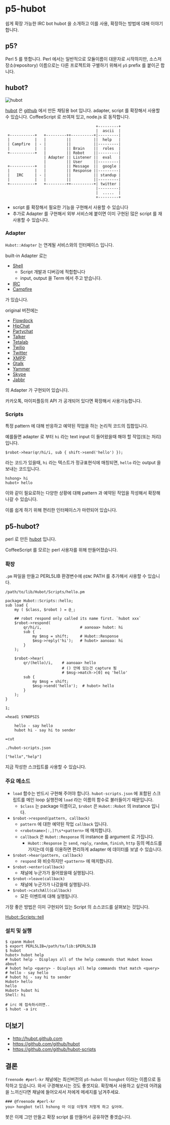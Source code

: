 # p5-hubot #

쉽게 확장 가능한 IRC bot hubot 을 소개하고 이를 사용, 확장하는 방법에 대해
이야기 합니다.

## p5? ##

Perl 5 를 뜻합니다. Perl 에서는 일반적으로 모듈이름이 대문자로
시작하지만, 소스저장소(repository) 이름으로는 다른 프로젝트와 구별하기
위해서 `p5` prefix 를 붙이곤 합니다.

## hubot? ##

![hubot](http://octodex.github.com/images/hubot.jpg)

[hubot](http://hubot.github.com/) 은 [github](https://github.com/)
에서 만든 채팅용 bot 입니다. adapter, script 를 확장해서 사용할 수
있습니다. CoffeeScript 로 쓰여져 있고, node.js 로 동작합니다.

                                            +---------+
                                            |  ascii  |
     +-----------+   +---------++----------+|---------|
     |           |   |         ||          ||  help   |
     | Campfire  | - |         ||          ||---------|
     |           |   |         || Brain    ||  roles  |
     +-----------+   |         || Robot    ||---------|
                     | Adapter || Listener ||  eval   |
                     |         || User     ||---------|
     +-----------+   |         || Message  ||  google |
     |           |   |         || Response ||---------|
     |   IRC     | - |         ||          || standup |
     |           |   |         ||          ||---------|
     +-----------+   +---------++----------+| twitter |
                                            |---------|
                                            |  .....  |
                                            +---------+

- script 를 확장해서 필요한 기능을 구현해서 사용할 수 있습니다
- 추가로 Adapter 를 구현해서 외부 서비스에 붙이면 이미 구현된 많은
  script 를 재사용할 수 있습니다.

### Adapter ###

`Hubot::Adapter` 는 연계될 서비스와의 인터페이스 입니다.

built-in Adapter 로는

- [Shell](http://search.cpan.org/~aanoaa/Hubot-0.0.9/lib/Hubot/Adapter/Shell.pm)
  - Script 개발과 디버깅에 적합합니다
  - input, output 을 Term 에서 주고 받습니다.
- [IRC](http://search.cpan.org/~aanoaa/Hubot-0.0.9/lib/Hubot/Adapter/Irc.pm)
- [Campfire](http://search.cpan.org/~aanoaa/Hubot-0.0.9/lib/Hubot/Adapter/Campfire.pm)

가 있습니다.

original 버전에는

- [Flowdock](https://github.com/github/hubot/wiki/Adapter:-Flowdock)
- [HipChat](https://github.com/github/hubot/wiki/Adapter:-HipChat)
- [Partychat](https://github.com/github/hubot/wiki/Adapter:-Partychat)
- [Talker](https://github.com/github/hubot/wiki/Adapter:-Talkerapp)
- [Tetalab](https://github.com/github/hubot/wiki/Adapter:-Tetalab)
- [Twilio](https://github.com/github/hubot/wiki/Adapter:-Twilio)
- [Twitter](https://github.com/github/hubot/wiki/Adapter:-Twitter)
- [XMPP](https://github.com/github/hubot/wiki/Adapter:-XMPP)
- [Gtalk](https://github.com/github/hubot/wiki/Adapter:-Gtalk)
- [Yammer](https://github.com/github/hubot/wiki/Adapter:-Yammer)
- [Skype](https://github.com/netpro2k/hubot-skype)
- [Jabbr](https://github.com/smoak/hubot-jabbr)

의 Adapter 가 구현되어 있습니다.

카카오톡, 마이피플등의 API 가 공개되어 있다면 확장해서 사용가능합니다.

### Scripts ###

특정 pattern 에 대해 반응하고 예약된 작업을 하는 논리적 코드의
집합입니다.

예를들면 adapter 로 부터 `hi` 라는 text input 이 들어왔을때 해야 할
작업(또는 처리)입니다.

    $robot->hear(qr/hi/i, sub { shift->send('hello') });

라는 코드가 있을때, `hi` 라는 텍스트가 정규표현식에 매칭되면, `hello`
라는 output 을 보내는 코드입니다.

    hshong> hi
    hubot> hello

이와 같이 필요로하는 다양한 상황에 대해 pattern 과 예약된 작업을
작성해서 확장해 나갈 수 있습니다.

이를 쉽게 하기 위해 편리한 인터페이스가 마련되어 있습니다.

## p5-hubot? ##

perl 로 만든
[hubot](http://search.cpan.org/~aanoaa/Hubot-0.0.7/lib/Hubot.pm)
입니다.

CoffeeScript 를 모르는 perl 사용자를 위해 만들어졌습니다.

### 확장 ###

`.pm` 파일을 만들고 PERL5LIB 환경변수에 `@INC` PATH 를 추가해서 사용할
수 있습니다.

`/path/to/lib/Hubot/Scripts/hello.pm`

    package Hubot::Scripts::hello;
    sub load {
        my ( $class, $robot ) = @_;
    
        ## robot respond only called its name first. `hubot xxx`
        $robot->respond(
            qr/hi/i,                 # aanoaa> hubot: hi
            sub {
                my $msg = shift;     # Hubot::Response
                $msg->reply('hi');   # hubot> aanoaa: hi
            }
        );
    
        $robot->hear(
            qr/(hello)/i,    # aanoaa> hello
                             # () 안에 있는건 capture 됨
                             # $msg->match->[0] eq 'hello'
            sub {
                my $msg = shift;
                $msg->send('hello');  # hubot> hello
            }
        );
    }

    1;
    
    =head1 SYNOPSIS

        hello - say hello
        hubot hi - say hi to sender

    =cut


`./hubot-scripts.json`

    ["hello","help"]

지금 작성한 스크립트를 사용할 수 있습니다.

### 주요 메소드 ###

- `load` 함수는 반드시 구현해 주어야 합니다. `hubot-scripts.json` 에
   포함된 스크립트를 메인 loop 실행전에 `load` 라는 이름의 함수로
   불러들이기 때문입니다.
   - `$class` 는 package 이름이고, `$robot` 은 `Hubot::Robot` 의
     instance 입니다.
- `$robot->respond(pattern, callback)`
  - `pattern` 에 대한 예약된 작업 `callback` 입니다.
  - `<robotname>[:,]?\s*<pattern>` 에 매치합니다.
  - `callback` 은 `Hubot::Response` 의 instance 를 argument 로
    가집니다.
    - `Hubot::Response` 는 `send`, `reply`, `random`, `finish`,
      `http` 등의 메소드를 가지는데 이를 이용하면 편리하게 adapter 에
      데이터를 보낼 수 있습니다.
- `$robot->hear(pattern, callback)`
  - `respond` 와 비슷하지만 `<pattern>` 에 매치합니다.
- `$robot->enter(callback)`
  - 채널에 누군가가 들어왔을때 실행됩니다.
- `$robot->leave(callback)`
  - 채널에 누군가가 나갔을때 실행됩니다.
- `$robot->catchAll(callback)`
  - 모든 이벤트에 대해 실행됩니다.

가장 좋은 방법은 이미 구현되어 있는 Script 의 소스코드를 살펴보는
것입니다.

[Hubot::Scripts::tell](https://metacpan.org/source/AANOAA/Hubot-Scripts-Bundle-0.0.12/lib/Hubot/Scripts/tell.pm)

### 설치 및 실행 ###

    $ cpanm Hubot
    $ export PERL5LIB=/path/to/lib:$PERL5LIB
    $ hubot
    hubot> hubot help
    # hubot help - Displays all of the help commands that Hubot knows about
    # hubot help <query> - Displays all help commands that match <query>
    # hello - say hello
    # hubot hi - say hi to sender
    Hubot> hello
    hello
    Hubot> hubot hi
    Shell: hi

    # irc 에 접속하시려면..
    $ hubot -a irc

## 더보기 ##

- http://hubot.github.com
- https://github.com/github/hubot
- https://github.com/github/hubot-scripts

## 결론 ##

`freenode #perl-kr` 채널에는 최신버전의 `p5-hubot` 이 `hongbot` 이라는
이름으로 동작하고 있습니다. 와서 구경해보시는 것도 좋겟지요. 확장해서
사용하고 싶은데 어려움을 느끼신다면 채널에 들어오셔서 저에게 메세지를
남겨주세요.

    ### @freenode #perl-kr
    you> hongbot tell hshong 아 이걸 이렇게 저렇게 하고 싶어여.

봇은 이제 그만 만들고 확장 script 를 만들어서 공유하면 좋겟습니다.
